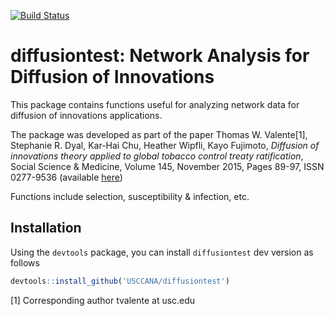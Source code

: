[![Build Status](https://travis-ci.org/USCCANA/diffusiontest.svg?branch=master)](https://travis-ci.org/USCCANA/diffusiontest)

diffusiontest: Network Analysis for Diffusion of Innovations
============================================================

This package contains functions useful for analyzing network data for diffusion of innovations applications.

The package was developed as part of the paper Thomas W. Valente[1], Stephanie R. Dyal, Kar-Hai Chu, Heather Wipfli, Kayo Fujimoto, *Diffusion of innovations theory applied to global tobacco control treaty ratification*, Social Science & Medicine, Volume 145, November 2015, Pages 89-97, ISSN 0277-9536 (available [here](http://www.sciencedirect.com/science/article/pii/S027795361530143X))

Functions include selection, susceptibility & infection, etc.

Installation
------------

Using the `devtools` package, you can install `diffusiontest` dev version as follows

``` r
devtools::install_github('USCCANA/diffusiontest')
```

[1] Corresponding author tvalente at usc.edu
